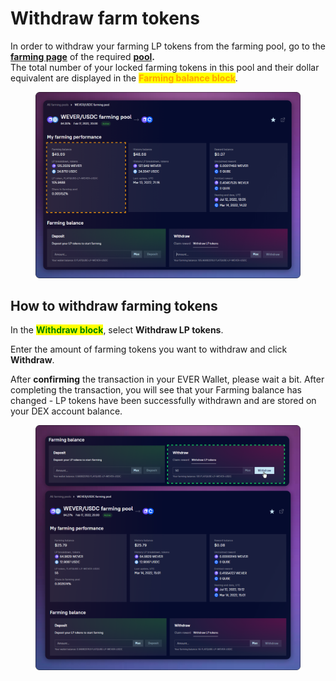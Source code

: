 # Withdraw farm tokens

In order to withdraw your farming LP tokens from the farming pool, go to the [**farming page**](../interface/farm-page-user/) of the required [**pool**](../interface/farming-pools.md)**.**\
The total number of your locked farming tokens in this pool and their dollar equivalent are displayed in the <mark style="color:orange;">**Farming balance block**</mark>.

<figure><img src="../../../../.gitbook/assets/image (4).png" alt=""><figcaption></figcaption></figure>

## How to withdraw farming tokens

In the <mark style="color:green;">**Withdraw block**</mark>, select **Withdraw LP tokens**.

Enter the amount of farming tokens you want to withdraw and click **Withdraw**.

After **confirming** the transaction in your EVER Wallet, please wait a bit. After completing the transaction, you will see that your Farming balance has changed - LP tokens have been successfully withdrawn and are stored on your DEX account balance.

<figure><img src="../../../../.gitbook/assets/image (94).png" alt=""><figcaption></figcaption></figure>
